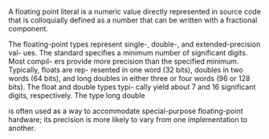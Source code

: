 A floating point literal is a numeric value directly represented in source code that is colloquially defined as a number that can be written with a fractional component.


The floating-point types represent single-, double-, and extended-precision val-
ues. The standard specifies a minimum number of significant digits. Most compil-
ers provide more precision than the specified minimum. Typically, floats are rep-
resented in one word (32 bits), doubles in two words (64 bits), and long doubles
in either three or four words (96 or 128 bits). The float and double types typi-
cally yield about 7 and 16 significant digits, respectively. The type long double

is often used as a way to accommodate special-purpose floating-point hardware;
its precision is more likely to vary from one implementation to another.

